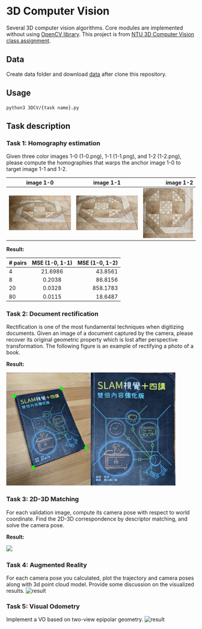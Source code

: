 # 3D Computer Vision

Several 3D computer vision algorithms. Core modules are implemented without using [OpenCV library](https://opencv.org/).
This project is from [NTU 3D Computer Vision class assignment](https://sites.google.com/view/3dcv2021/home?authuser=0).

## Data

Create data folder and download [data](https://drive.google.com/drive/folders/1TsjwiNrtZdhj-oCgBBCM353lo-KxV_6B?usp=sharing) after clone this repository.

## Usage

```
python3 3DCV/{task name}.py
```

## Task description

### Task 1: Homography estimation

Given three color images 1-0 (1-0.png), 1-1 (1-1.png), and 1-2 (1-2.png), please compute the homographies that warps the anchor image 1-0 to target image 1-1 and 1-2.

| image 1-0                   |          image 1-1          |                   image 1-2 |
| --------------------------- | :-------------------------: | --------------------------: |
| ![result](./result/1-0.png) | ![result](./result/1-1.png) | ![result](./result/1-2.png) |

**Result:**

| # pairs | MSE (1-0, 1-1) | MSE (1-0, 1-2) |
| ------- | :------------: | -------------: |
| 4       |    21.6986     |        43.8561 |
| 8       |     0.2038     |        86.8156 |
| 20      |     0.0328     |       858.1783 |
| 80      |     0.0115     |        18.6487 |

### Task 2: Document rectification

Rectification is one of the most fundamental techniques when digitizing documents. Given an image of a
document captured by the camera, please recover its original geometric property which is lost after perspective transformation. The following figure is an example of rectifying a photo of a book.

**Result:**

<img src="./result/1-3.jpg" height="300">

### Task 3: 2D-3D Matching

For each validation image, compute its camera pose with respect to world coordinate.
Find the 2D-3D correspondence by descriptor matching, and solve the camera pose.

**Result:**

<img src="./result/1-4.png" height="400">

### Task 4: Augmented Reality

For each camera pose you calculated, plot the trajectory and camera poses along with
3d point cloud model. Provide some discussion on the visualized results.
![result](/result/task4.gif)

### Task 5: Visual Odometry

Implement a VO based on two-view epipolar geometry.
![result](/result/task5.gif)
